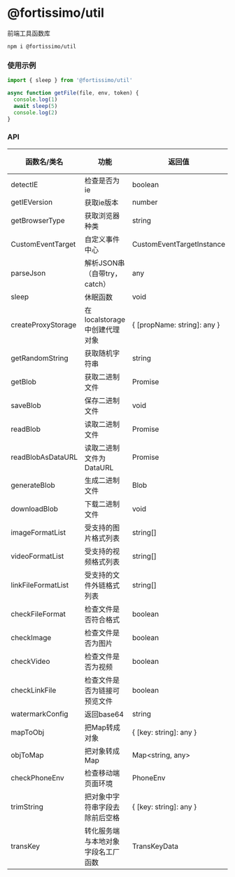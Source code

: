 # @fortissimo/util

前端工具函数库

```shell script
npm i @fortissimo/util
```

### 使用示例

```typescript
import { sleep } from '@fortissimo/util'

async function getFile(file, env, token) {
  console.log(1)
  await sleep(5)
  console.log(2)
}
```

### API

|函数名/类名|功能|返回值|备注|
|---|---|---|---|
|detectIE|检查是否为ie|boolean|
|getIEVersion|获取ie版本|number|
|getBrowserType|获取浏览器种类|string|
|CustomEventTarget|自定义事件中心|CustomEventTargetInstance|
|parseJson|解析JSON串（自带try，catch）|any|
|sleep|休眠函数|void|
|createProxyStorage|在localstorage中创建代理对象|{ [propName: string]: any }|
|getRandomString|获取随机字符串|string|
|getBlob|获取二进制文件|Promise<Blob>  |
|saveBlob|保存二进制文件|void|
|readBlob|读取二进制文件|Promise<ReadResult>|
|readBlobAsDataURL|读取二进制文件为DataURL|Promise<ReadResult>|
|generateBlob|生成二进制文件|Blob|
|downloadBlob|下载二进制文件|void|
|imageFormatList|受支持的图片格式列表|string[]|
|videoFormatList|受支持的视频格式列表|string[]|
|linkFileFormatList|受支持的文件外链格式列表|string[]|
|checkFileFormat|检查文件是否符合格式|boolean|
|checkImage|检查文件是否为图片|boolean|
|checkVideo|检查文件是否为视频|boolean|
|checkLinkFile|检查文件是否为链接可预览文件|boolean|
|watermarkConfig|返回base64|string|
|mapToObj|把Map转成对象|{ [key: string]: any }|
|objToMap|把对象转成Map|Map<string, any>|
|checkPhoneEnv|检查移动端页面环境|PhoneEnv|
|trimString|把对象中字符串字段去除前后空格|{ [key: string]: any }|
|transKey|转化服务端与本地对象字段名工厂函数|TransKeyData<T>|
